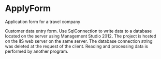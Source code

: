 # ApplyForm
 Application form for a travel company

Customer data entry form. Use SqlConnection to write data to a database located on the server using Management Studio 2012.
The project is hosted on the IIS web server on the same server. The database connection string was deleted at the request of the client. 
Reading and processing data is performed by another program.
